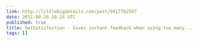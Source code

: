 ```yaml
---
link: http://littlebigdetails.com/post/9417762507
date: 2011-08-26 16:24 UTC
published: true
title: GetSatisfaction - Gives instant feedback when using too many...
tags: []
---
```



